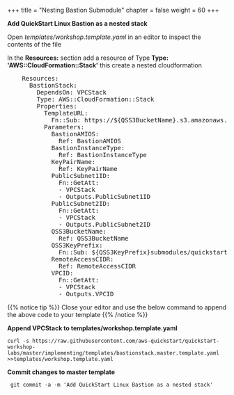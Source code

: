 +++
title = "Nesting Bastion Submodule"
chapter = false
weight = 60
+++

**Add QuickStart Linux Bastion as a nested stack**

Open _templates/workshop.template.yaml_ in an editor to inspect the contents of the file

In the **Resources:** section add a resource of Type **Type: 'AWS::CloudFormation::Stack'** this create a nested cloudformation 

<pre>
	Resources:
	  BastionStack:
	    DependsOn: VPCStack
	    Type: AWS::CloudFormation::Stack
	    Properties:
	      TemplateURL:
	        Fn::Sub: https://${QSS3BucketName}.s3.amazonaws.com/${QSS3KeyPrefix}submodules/quickstart-linux-bastion/templates/linux-bastion.template
	      Parameters:
	        BastionAMIOS:
	          Ref: BastionAMIOS
	        BastionInstanceType:
	          Ref: BastionInstanceType
	        KeyPairName:
	          Ref: KeyPairName
	        PublicSubnet1ID:
	          Fn::GetAtt:
	          - VPCStack
	          - Outputs.PublicSubnet1ID
	        PublicSubnet2ID:
	          Fn::GetAtt:
	          - VPCStack
	          - Outputs.PublicSubnet2ID
	        QSS3BucketName:
	          Ref: QSS3BucketName
	        QSS3KeyPrefix:
	          Fn::Sub: ${QSS3KeyPrefix}submodules/quickstart-linux-bastion/
	        RemoteAccessCIDR:
	          Ref: RemoteAccessCIDR
	        VPCID:
	          Fn::GetAtt:
	          - VPCStack
	          - Outputs.VPCID
</pre>

{{% notice tip %}}
Close your editor and use the below command to append the above code to your template
{{% /notice %}}

**Append VPCStack to templates/workshop.template.yaml**

`curl -s https://raw.githubusercontent.com/aws-quickstart/quickstart-workshop-labs/master/implementing/templates/bastionstack.master.template.yaml >>templates/workshop.template.yaml`

**Commit changes to master template**

` git commit -a -m 'Add QuickStart Linux Bastion as a nested stack'`
